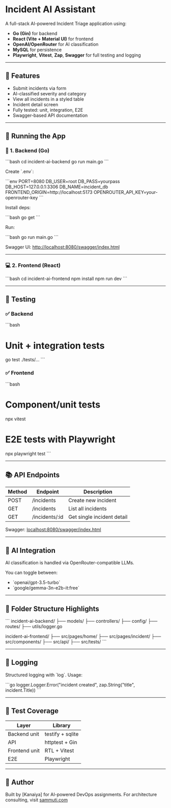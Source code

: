 # Incident AI Assistant

A full-stack AI-powered Incident Triage application using:

- **Go (Gin)** for backend
- **React (Vite + Material UI)** for frontend
- **OpenAI/OpenRouter** for AI classification
- **MySQL** for persistence
- **Playwright**, **Vitest**, **Zap**, **Swagger** for full testing and logging

---

## 🧠 Features

- Submit incidents via form
- AI-classified severity and category
- View all incidents in a styled table
- Incident detail screen
- Fully tested: unit, integration, E2E
- Swagger-based API documentation

---

## 🚀 Running the App

### 🔧 1. Backend (Go)

\`\`\`bash
cd incident-ai-backend
go run main.go
\`\`\`

Create \`.env\`:

\`\`\`env
PORT=8080
DB_USER=root
DB_PASS=yourpass
DB_HOST=127.0.0.1:3306
DB_NAME=incident_db
FRONTEND_ORIGIN=http://localhost:5173
OPENROUTER_API_KEY=your-openrouter-key
\`\`\`

Install deps:

\`\`\`bash
go get
\`\`\`

Run:

\`\`\`bash
go run main.go
\`\`\`

Swagger UI: [http://localhost:8080/swagger/index.html](http://localhost:8080/swagger/index.html)

---

### 💻 2. Frontend (React)

\`\`\`bash
cd incident-ai-frontend
npm install
npm run dev
\`\`\`

---

## 🧪 Testing

### ✅ Backend

\`\`\`bash

# Unit + integration tests

go test ./tests/...
\`\`\`

### ✅ Frontend

\`\`\`bash

# Component/unit tests

npx vitest

# E2E tests with Playwright

npx playwright test
\`\`\`

---

## 📚 API Endpoints

| Method | Endpoint       | Description                |
| ------ | -------------- | -------------------------- |
| POST   | /incidents     | Create new incident        |
| GET    | /incidents     | List all incidents         |
| GET    | /incidents/:id | Get single incident detail |

Swagger: [localhost:8080/swagger/index.html](http://localhost:8080/swagger/index.html)

---

## 🧠 AI Integration

AI classification is handled via OpenRouter-compatible LLMs.

You can toggle between:

- \`openai/gpt-3.5-turbo\`
- \`google/gemma-3n-e2b-it:free\`

---

## 📁 Folder Structure Highlights

\`\`\`
incident-ai-backend/
├── models/
├── controllers/
├── config/
├── routes/
├── utils/logger.go

incident-ai-frontend/
├── src/pages/home/
├── src/pages/incident/
├── src/components/
├── src/api/
├── src/tests/
\`\`\`

---

## 🧩 Logging

Structured logging with \`log\`. Usage:

\`\`\`go
logger.Logger.Error("incident created", zap.String("title", incident.Title))
\`\`\`

---

## 🧪 Test Coverage

| Layer         | Library          |
| ------------- | ---------------- |
| Backend unit  | testify + sqlite |
| API           | httptest + Gin   |
| Frontend unit | RTL + Vitest     |
| E2E           | Playwright       |

---

## 🧠 Author

Built by [Kanaiya] for AI-powered DevOps assignments. For architecture consulting, visit [sammuti.com](https://sammuti.com)
